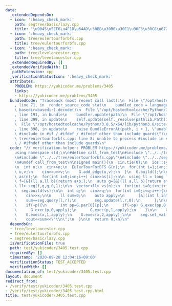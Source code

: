 ```yaml
---
data:
  _extendedDependsOn:
  - icon: ':heavy_check_mark:'
    path: segtree/basic/lazy.cpp
    title: "\u9045\u5EF6\u4F1D\u64AD\u30BB\u30B0\u30E1\u30F3\u30C8\u6728"
  - icon: ':heavy_check_mark:'
    path: tree/eulertourforbfs.cpp
    title: tree/eulertourforbfs.cpp
  - icon: ':heavy_check_mark:'
    path: tree/levelancestor.cpp
    title: tree/levelancestor.cpp
  _extendedRequiredBy: []
  _extendedVerifiedWith: []
  _pathExtension: cpp
  _verificationStatusIcon: ':heavy_check_mark:'
  attributes:
    PROBLEM: https://yukicoder.me/problems/3405
    links:
    - https://yukicoder.me/problems/3405
  bundledCode: "Traceback (most recent call last):\n  File \"/opt/hostedtoolcache/Python/3.8.5/x64/lib/python3.8/site-packages/onlinejudge_verify/documentation/build.py\"\
    , line 71, in _render_source_code_stat\n    bundled_code = language.bundle(stat.path,\
    \ basedir=basedir).decode()\n  File \"/opt/hostedtoolcache/Python/3.8.5/x64/lib/python3.8/site-packages/onlinejudge_verify/languages/cplusplus.py\"\
    , line 191, in bundle\n    bundler.update(path)\n  File \"/opt/hostedtoolcache/Python/3.8.5/x64/lib/python3.8/site-packages/onlinejudge_verify/languages/cplusplus_bundle.py\"\
    , line 399, in update\n    self.update(self._resolve(pathlib.Path(included), included_from=path))\n\
    \  File \"/opt/hostedtoolcache/Python/3.8.5/x64/lib/python3.8/site-packages/onlinejudge_verify/languages/cplusplus_bundle.py\"\
    , line 398, in update\n    raise BundleErrorAt(path, i + 1, \"unable to process\
    \ #include in #if / #ifdef / #ifndef other than include guards\")\nonlinejudge_verify.languages.cplusplus_bundle.BundleErrorAt:\
    \ tree/eulertourforbfs.cpp: line 8: unable to process #include in #if / #ifdef\
    \ / #ifndef other than include guards\n"
  code: "// verification-helper: PROBLEM https://yukicoder.me/problems/3405\n\n#include<bits/stdc++.h>\n\
    using namespace std;\n\n#define call_from_test\n#include \"../../tree/levelancestor.cpp\"\
    \n#include \"../../tree/eulertourforbfs.cpp\"\n#include \"../../segtree/basic/lazy.cpp\"\
    \n#undef call_from_test\n\nsigned main(){\n  cin.tie(0);\n  ios::sync_with_stdio(0);\n\
    \n  int n;\n  cin>>n;\n  EulerTourForBFS G(n);\n  for(int i=1;i<n;i++){\n    int\
    \ u,v;\n    cin>>u>>v;\n    G.add_edge(u,v);\n  }\n  G.build();\n\n  vector<int>\
    \ as(n);\n  for(int i=0;i<n;i++) cin>>as[i];\n\n  using ll = long long;\n  auto\
    \ f=[&](ll a,ll b){return a+b;};\n  auto g=[&](ll a,ll b){return a*b;};\n  SegmentTree<ll,\
    \ ll> seg(f,g,g,0,1);\n\n  vector<ll> vs(n);\n  for(int i=0;i<n;i++)\n    vs[G.idx(i)]=as[i];\n\
    \  seg.build(vs);\n\n  int q;\n  cin>>q;\n  for(int i=0;i<q;i++){\n    int x;\n\
    \    cin>>x;\n\n    ll sum=0;\n    auto apply=\n      [&](int l,int r){\n    \
    \    sum+=seg.query(l,r);\n        seg.update(l,r,0);\n      };\n\n    int p=G.par[0][x];\n\
    \    if(~p){\n      int pp=G.par[0][p];\n      if(~pp) G.exec(pp,0,apply);\n\n\
    \      G.exec(p,0,apply);\n      G.exec(p,1,apply);\n    }\n\n    G.exec(x,0,apply);\n\
    \    G.exec(x,1,apply);\n    G.exec(x,2,apply);\n\n    seg.set_val(G.idx(x),sum);\n\
    \    cout<<sum<<\"\\n\";\n  }\n\n  return 0;\n}\n"
  dependsOn:
  - tree/levelancestor.cpp
  - tree/eulertourforbfs.cpp
  - segtree/basic/lazy.cpp
  isVerificationFile: true
  path: test/yukicoder/3405.test.cpp
  requiredBy: []
  timestamp: '2020-09-28 12:04:16+09:00'
  verificationStatus: TEST_ACCEPTED
  verifiedWith: []
documentation_of: test/yukicoder/3405.test.cpp
layout: document
redirect_from:
- /verify/test/yukicoder/3405.test.cpp
- /verify/test/yukicoder/3405.test.cpp.html
title: test/yukicoder/3405.test.cpp
---
```

